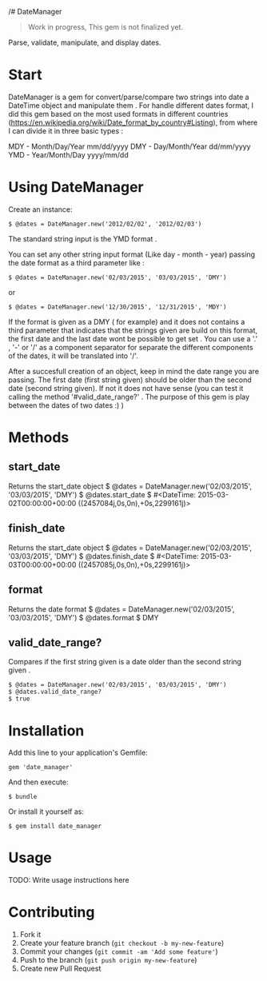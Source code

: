 /# DateManager

> Work in progress, This gem is not finalized yet.

Parse, validate, manipulate, and display dates.

# Start

DateManager is a gem for convert/parse/compare two strings into date a DateTime object and manipulate them .
For handle different dates format, I did this gem based on the most used formats in different countries (https://en.wikipedia.org/wiki/Date_format_by_country#Listing), from where I can divide it in three basic types :

MDY - Month/Day/Year mm/dd/yyyy
DMY - Day/Month/Year dd/mm/yyyy
YMD - Year/Month/Day yyyy/mm/dd

# Using DateManager

Create an instance:

    $ @dates = DateManager.new('2012/02/02', '2012/02/03')

The standard string input is the YMD format .

You can set any other string input format (Like day - month - year) passing the date format as a third parameter like :

    $ @dates = DateManager.new('02/03/2015', '03/03/2015', 'DMY')

or

    $ @dates = DateManager.new('12/30/2015', '12/31/2015', 'MDY')


If the format is given as a DMY ( for example) and it does not contains a third parameter that indicates that the strings given are build on this format, the first date and the last date wont be possible to get set .
You can use a '.' , '-' or '/' as a component separator for separate the different components of the dates, it will be translated into '/'.

After a succesfull creation of an object, keep in mind the date range you are passing. The first date (first string given) should be older than the second date (second string given). If not it does not have sense (you can test it calling the method '#valid_date_range?' . The purpose of this gem is play between the dates of two dates :) )

# Methods

## start_date
Returns the start_date object
    $ @dates = DateManager.new('02/03/2015', '03/03/2015', 'DMY')
    $ @dates.start_date
    $ #<DateTime: 2015-03-02T00:00:00+00:00 ((2457084j,0s,0n),+0s,2299161j)>

## finish_date
Returns the start_date object
    $ @dates = DateManager.new('02/03/2015', '03/03/2015', 'DMY')
    $ @dates.finish_date
    $ #<DateTime: 2015-03-03T00:00:00+00:00 ((2457085j,0s,0n),+0s,2299161j)>

## format
Returns the date format
    $ @dates = DateManager.new('02/03/2015', '03/03/2015', 'DMY')
    $ @dates.format
    $ DMY

## valid_date_range?

Compares if the first string given is a date older than the second string given .

    $ @dates = DateManager.new('02/03/2015', '03/03/2015', 'DMY')
    $ @dates.valid_date_range?
    $ true

# Installation

Add this line to your application's Gemfile:

    gem 'date_manager'

And then execute:

    $ bundle

Or install it yourself as:

    $ gem install date_manager

# Usage

TODO: Write usage instructions here

# Contributing

1. Fork it
2. Create your feature branch (`git checkout -b my-new-feature`)
3. Commit your changes (`git commit -am 'Add some feature'`)
4. Push to the branch (`git push origin my-new-feature`)
5. Create new Pull Request